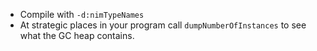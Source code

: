 - Compile with ``-d:nimTypeNames``
- At strategic places in your program call ``dumpNumberOfInstances`` to see what the GC heap contains.
